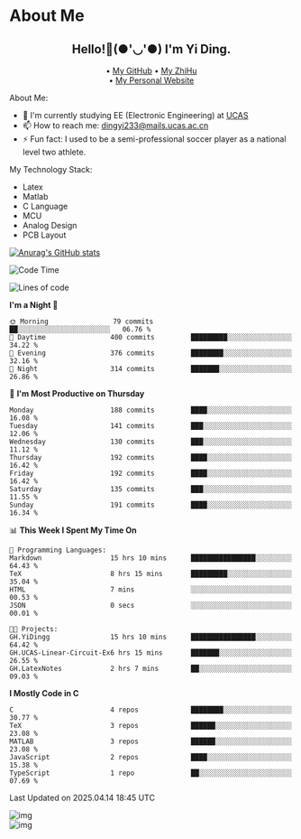 # About Me

<h2 style="text-align:center;"> Hello!👋(●'◡'●) I'm Yi Ding.</h2>

<div style="text-align:center;">
  • <a href="https://github.com/YiDingg">My GitHub</a>
  • <a href="https://www.zhihu.com/people/YiDingg">My ZhiHu</a><br>
  • <a href="https://yidingg.github.io/YiDingg">My Personal Website</a><br>
</div>

About Me:
- 🔭 I'm currently studying EE (Electronic Engineering) at [UCAS](https://www.ucas.ac.cn/)
- 📫 How to reach me: dingyi233@mails.ucas.ac.cn
- ⚡ Fun fact: I used to be a semi-professional soccer player as a national level two athlete.

My Technology Stack:
- Latex
- Matlab
- C Language
- MCU 
- Analog Design
- PCB Layout


[![Anurag's GitHub stats](https://github-readme-stats.vercel.app/api?username=YiDingg)](https://github.com/anuraghazra/github-readme-stats)

<!--START_SECTION:waka-->
![Code Time](http://img.shields.io/badge/Code%20Time-1%2C076%20hrs%2041%20mins-blue)

![Lines of code](https://img.shields.io/badge/From%20Hello%20World%20I%27ve%20Written-763.1%20thousand%20lines%20of%20code-blue)

**I'm a Night 🦉** 

```text
🌞 Morning                79 commits          ██░░░░░░░░░░░░░░░░░░░░░░░   06.76 % 
🌆 Daytime                400 commits         █████████░░░░░░░░░░░░░░░░   34.22 % 
🌃 Evening                376 commits         ████████░░░░░░░░░░░░░░░░░   32.16 % 
🌙 Night                  314 commits         ███████░░░░░░░░░░░░░░░░░░   26.86 % 
```
📅 **I'm Most Productive on Thursday** 

```text
Monday                   188 commits         ████░░░░░░░░░░░░░░░░░░░░░   16.08 % 
Tuesday                  141 commits         ███░░░░░░░░░░░░░░░░░░░░░░   12.06 % 
Wednesday                130 commits         ███░░░░░░░░░░░░░░░░░░░░░░   11.12 % 
Thursday                 192 commits         ████░░░░░░░░░░░░░░░░░░░░░   16.42 % 
Friday                   192 commits         ████░░░░░░░░░░░░░░░░░░░░░   16.42 % 
Saturday                 135 commits         ███░░░░░░░░░░░░░░░░░░░░░░   11.55 % 
Sunday                   191 commits         ████░░░░░░░░░░░░░░░░░░░░░   16.34 % 
```


📊 **This Week I Spent My Time On** 

```text
💬 Programming Languages: 
Markdown                 15 hrs 10 mins      ████████████████░░░░░░░░░   64.43 % 
TeX                      8 hrs 15 mins       █████████░░░░░░░░░░░░░░░░   35.04 % 
HTML                     7 mins              ░░░░░░░░░░░░░░░░░░░░░░░░░   00.53 % 
JSON                     0 secs              ░░░░░░░░░░░░░░░░░░░░░░░░░   00.01 % 

🐱‍💻 Projects: 
GH.YiDingg               15 hrs 10 mins      ████████████████░░░░░░░░░   64.42 % 
GH.UCAS-Linear-Circuit-Ex6 hrs 15 mins       ███████░░░░░░░░░░░░░░░░░░   26.55 % 
GH.LatexNotes            2 hrs 7 mins        ██░░░░░░░░░░░░░░░░░░░░░░░   09.03 % 
```

**I Mostly Code in C** 

```text
C                        4 repos             ████████░░░░░░░░░░░░░░░░░   30.77 % 
TeX                      3 repos             ██████░░░░░░░░░░░░░░░░░░░   23.08 % 
MATLAB                   3 repos             ██████░░░░░░░░░░░░░░░░░░░   23.08 % 
JavaScript               2 repos             ████░░░░░░░░░░░░░░░░░░░░░   15.38 % 
TypeScript               1 repo              ██░░░░░░░░░░░░░░░░░░░░░░░   07.69 % 
```




 Last Updated on 2025.04.14 18:45 UTC
<!--END_SECTION:waka-->

<!-- Coding activity over the last year -->
<div class='center'><img src='https://wakatime.com/share/@YiDingg/260601e0-8e46-41ab-9832-d4d0ae5fd0bd.svg' alt='img'/></div>

<!-- Languages over the last year -->
<div class='center'><img src='https://wakatime.com/share/@YiDingg/99546fa3-4cc3-4808-ab6e-13f38e27aba1.svg' alt='img'/></div>

